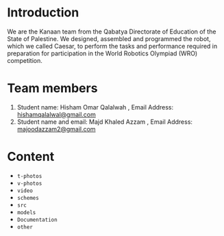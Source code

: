 
# Introduction #

We are the Kanaan team from the Qabatya Directorate of Education of the State of Palestine. 
We designed, assembled and programmed the robot, which we called Caesar, to perform the tasks and performance required in preparation for participation in the World Robotics Olympiad (WRO) competition.


# Team members #

1) Student name: Hisham Omar Qalalwah ,
Email Address: hishamqalalwal@gmail.com
2) Student name and email: Majd Khaled Azzam ,
Email Address: majoodazzam2@gmail.com


# Content #

* `t-photos`
* `v-photos`
* `video`
* `schemes`
* `src`
* `models`
* `Documentation`
* `other`
